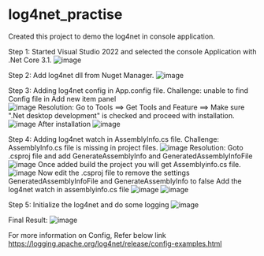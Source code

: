 # log4net_practise

  Created this project to demo the log4net in console application.
  
  Step 1: Started Visual Studio 2022 and selected the console Application with .Net Core 3.1.
        ![image](https://user-images.githubusercontent.com/1579649/201664702-ad008c3e-3b82-46c7-adc7-fddfc36b3f0c.png)

  Step 2: Add log4net dll from Nuget Manager.
        ![image](https://user-images.githubusercontent.com/1579649/201664802-bb1af1eb-989b-4385-b104-b72345f71793.png)

  Step 3: Adding log4net config in App.config file.
        Challenge: unable to find Config file in Add new item panel        
        ![image](https://user-images.githubusercontent.com/1579649/201665133-c1c6879a-1841-48df-9422-f3c9aaf2efd8.png)
        Resolution: Go to Tools ==> Get Tools and Feature ==> Make sure ".Net desktop development" is checked and proceed with installation.
        ![image](https://user-images.githubusercontent.com/1579649/201665342-273a6c63-85a9-4be2-89f3-8102274c74d2.png)
        After installation
        ![image](https://user-images.githubusercontent.com/1579649/201665912-39eb1d9b-d05e-4d2f-a85b-fdce0812ef65.png)

  Step 4: Adding log4net watch in AssemblyInfo.cs file.
        Challenge: AssemblyInfo.cs file is missing in project files.
        ![image](https://user-images.githubusercontent.com/1579649/201666693-e69e71af-a838-4112-8bcd-ad0d3ba50ca8.png)
        Resolution: Goto .csproj file and add GenerateAssemblyInfo and GeneratedAssemblyInfoFile
        ![image](https://user-images.githubusercontent.com/1579649/201667256-e8770fcb-51c9-49b0-94b2-fe3c31a122ff.png)
        Once added build the project you will get Assemblyinfo.cs file.
        ![image](https://user-images.githubusercontent.com/1579649/201667840-cddb0b05-0775-4704-a2df-eb1748900294.png)
        Now edit the .csproj file to remove the settings GeneratedAssemblyInfoFile and GenerateAssemblyInfo to false
        Add the log4net watch in assemblyinfo.cs file
        ![image](https://user-images.githubusercontent.com/1579649/201669851-8d7f9645-2cc5-4606-bd64-89ef3a8759dd.png)
        ![image](https://user-images.githubusercontent.com/1579649/201668329-25a5070a-a739-457f-80ae-6a330287e176.png)

Step 5: Initialize the log4net and do some logging
        ![image](https://user-images.githubusercontent.com/1579649/201670104-8d69cdab-6140-4618-b0ef-cb0feef74182.png)

Final Result: 
        ![image](https://user-images.githubusercontent.com/1579649/201670164-ae8c8e6d-5598-4232-945c-de08da9246e8.png)

        
For more information on Config, Refer below link
https://logging.apache.org/log4net/release/config-examples.html
